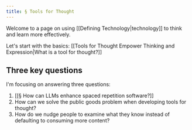 ```yaml
---
title: § Tools for Thought
---
```

Welcome to a page on using [[Defining Technology|technology]] to think and learn more effectively.

Let's start with the basics: [[Tools for Thought Empower Thinking and Expression|What is a tool for thought?]]

## Three key questions
I'm focusing on answering three questions:

1. [[§ How can LLMs enhance spaced repetition software?]]
2. How can we solve the public goods problem when developing tools for thought?
3. How do we nudge people to examine what they know instead of defaulting to consuming more content?
